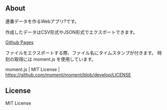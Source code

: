 ## About

連番データを作るWebアプリ?です。

作成したデータはCSV形式やJSON形式でエクスポートできます。

[Github Pages](https://github.com/MORIKOOH/sequential-number/deployments/activity_log?environment=github-pages)

ファイルをエクスポートする際、ファイル名にタイムスタンプが付きます。
時刻の取得には moment.js を使用しています。

moment.js | MIT License | https://github.com/moment/moment/blob/develop/LICENSE

## License

MIT License
